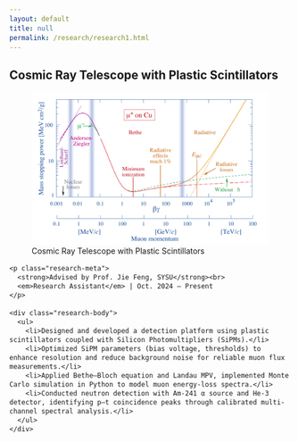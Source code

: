 ```yaml
---
layout: default
title: null
permalink: /research/research1.html
---
```


<section id="research-detail">
  <h2 class="page__title">Cosmic Ray Telescope with Plastic Scintillators</h2>
  <div class="content-card">
    <figure class="research-figure">
      <img src="/images/research1-cover.png" alt="Cosmic Ray Telescope">
      <figcaption>Cosmic Ray Telescope with Plastic Scintillators</figcaption>
    </figure>

    <p class="research-meta">
      <strong>Advised by Prof. Jie Feng, SYSU</strong><br>
      <em>Research Assistant</em> | Oct. 2024 – Present
    </p>

    <div class="research-body">
      <ul>
        <li>Designed and developed a detection platform using plastic scintillators coupled with Silicon Photomultipliers (SiPMs).</li>
        <li>Optimized SiPM parameters (bias voltage, thresholds) to enhance resolution and reduce background noise for reliable muon flux measurements.</li>
        <li>Applied Bethe–Bloch equation and Landau MPV, implemented Monte Carlo simulation in Python to model muon energy-loss spectra.</li>
        <li>Conducted neutron detection with Am-241 α source and He-3 detector, identifying p–t coincidence peaks through calibrated multi-channel spectral analysis.</li>
      </ul>
    </div>
  </div>
</section>

